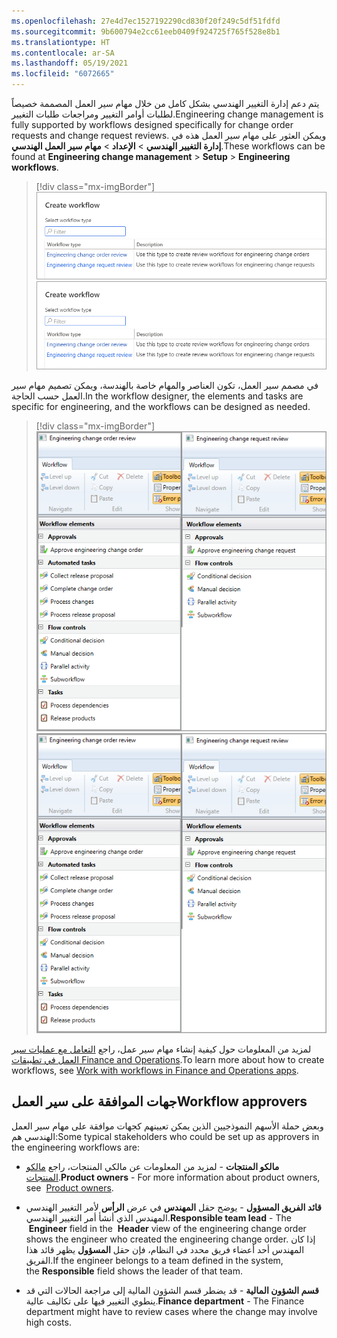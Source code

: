 ```yaml
---
ms.openlocfilehash: 27e4d7ec1527192290cd830f20f249c5df51fdfd
ms.sourcegitcommit: 9b600794e2cc61eeb0409f924725f765f528e8b1
ms.translationtype: HT
ms.contentlocale: ar-SA
ms.lasthandoff: 05/19/2021
ms.locfileid: "6072665"
---
```

<span data-ttu-id="d6a31-101">يتم دعم إدارة التغيير الهندسي بشكل كامل من خلال مهام سير العمل المصممة خصيصاً لطلبات أوامر التغيير ومراجعات طلبات التغيير.</span><span class="sxs-lookup"><span data-stu-id="d6a31-101">Engineering change management is fully supported by workflows designed specifically for change order requests and change request reviews.</span></span> <span data-ttu-id="d6a31-102">ويمكن العثور على مهام سير العمل هذه في **إدارة التغيير الهندسي** > **الإعداد** > **مهام سير العمل الهندسي**.</span><span class="sxs-lookup"><span data-stu-id="d6a31-102">These workflows can be found at **Engineering change management** > **Setup** > **Engineering workflows**.</span></span>

> [!div class="mx-imgBorder"]
> <span data-ttu-id="d6a31-103">[![لقطة شاشة لصفحة إنشاء مهام سير العمل، تعرض نوعي مهام سير العمل لإدارة التغيير الهندسي.](../media/create-workflow.png)](../media/create-workflow.png#lightbox)</span><span class="sxs-lookup"><span data-stu-id="d6a31-103">[![Screenshot of the Create workflow page, displaying the two workflow types for Engineering change management.](../media/create-workflow.png)](../media/create-workflow.png#lightbox)</span></span>

<span data-ttu-id="d6a31-104">في مصمم سير العمل، تكون العناصر والمهام خاصة بالهندسة، ويمكن تصميم مهام سير العمل حسب الحاجة.</span><span class="sxs-lookup"><span data-stu-id="d6a31-104">In the workflow designer, the elements and tasks are specific for engineering, and the workflows can be designed as needed.</span></span>

> [!div class="mx-imgBorder"]
> <span data-ttu-id="d6a31-105">[![لقطة شاشة لكل نوع من نوعي سير العمل وعناصر سير العمل المتاحة لكل منهما.](../media/workflow-options.png)](../media/workflow-options.png#lightbox)</span><span class="sxs-lookup"><span data-stu-id="d6a31-105">[![Screenshot of both Workflow types and the Workflow elements available for each of them.](../media/workflow-options.png)](../media/workflow-options.png#lightbox)</span></span>

<span data-ttu-id="d6a31-106">لمزيد من المعلومات حول كيفية إنشاء مهام سير عمل، راجع [التعامل مع عمليات سير العمل في تطبيقات Finance and Operations](https://docs.microsoft.com/learn/modules/create-use-workflows-finance-operations/?azure-portal=true).</span><span class="sxs-lookup"><span data-stu-id="d6a31-106">To learn more about how to create workflows, see [Work with workflows in Finance and Operations apps](https://docs.microsoft.com/learn/modules/create-use-workflows-finance-operations/?azure-portal=true).</span></span>

## <a name="workflow-approvers"></a><span data-ttu-id="d6a31-107">جهات الموافقة على سير العمل</span><span class="sxs-lookup"><span data-stu-id="d6a31-107">Workflow approvers</span></span>

<span data-ttu-id="d6a31-108">وبعض حملة الأسهم النموذجيين الذين يمكن تعيينهم كجهات موافقة على مهام سير العمل الهندسي هم:</span><span class="sxs-lookup"><span data-stu-id="d6a31-108">Some typical stakeholders who could be set up as approvers in the engineering workflows are:</span></span>

- <span data-ttu-id="d6a31-109">**مالكو المنتجات** - لمزيد من المعلومات عن مالكي المنتجات، راجع [مالكو المنتجات](https://docs.microsoft.com/dynamics365/supply-chain/engineering-change-management/product-owner/?azure-portal=true).</span><span class="sxs-lookup"><span data-stu-id="d6a31-109">**Product owners** - For more information about product owners, see  [Product owners](https://docs.microsoft.com/dynamics365/supply-chain/engineering-change-management/product-owner/?azure-portal=true).</span></span>

- <span data-ttu-id="d6a31-110">**قائد الفريق المسؤول** - يوضح حقل **المهندس** في عرض **الرأس** لأمر التغيير الهندسي المهندس الذي أنشأ أمر التغيير الهندسي.</span><span class="sxs-lookup"><span data-stu-id="d6a31-110">**Responsible team lead** - The  **Engineer** field in the  **Header** view of the engineering change order shows the engineer who created the engineering change order.</span></span> <span data-ttu-id="d6a31-111">إذا كان المهندس أحد أعضاء فريق محدد في النظام، فإن حقل **المسؤول** يظهر قائد هذا الفريق.</span><span class="sxs-lookup"><span data-stu-id="d6a31-111">If the engineer belongs to a team defined in the system, the **Responsible** field shows the leader of that team.</span></span>

- <span data-ttu-id="d6a31-112">**قسم الشؤون المالية** - قد يضطر قسم الشؤون المالية إلى مراجعة الحالات التي قد ينطوي التغيير فيها على تكاليف عالية.</span><span class="sxs-lookup"><span data-stu-id="d6a31-112">**Finance department** - The Finance department might have to review cases where the change may involve high costs.</span></span>
